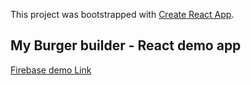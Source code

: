 This project was bootstrapped with [Create React App](https://github.com/facebookincubator/create-react-app).

## My Burger builder - React demo app

[Firebase demo Link](https://react-my-burger-954cd.web.app)
